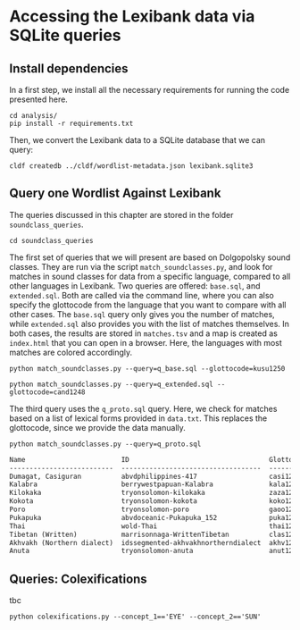 # Accessing the Lexibank data via SQLite queries

## Install dependencies

In a first step, we install all the necessary requirements for running the code presented here.

```shell
cd analysis/
pip install -r requirements.txt
```

Then, we convert the Lexibank data to a SQLite database that we can query:

```shell
cldf createdb ../cldf/wordlist-metadata.json lexibank.sqlite3
```

## Query one Wordlist Against Lexibank

The queries discussed in this chapter are stored in the folder `soundclass_queries`.

```shell
cd soundclass_queries
```

The first set of queries that we will present are based on Dolgopolsky sound classes. They are run via the script `match_soundclasses.py`, and look for matches in sound classes for data from a specific language, compared to all other languages in Lexibank. Two queries are offered: `base.sql`, and `extended.sql`. Both are called via the command line, where you can also specify the glottocode from the language that you want to compare with all other cases. The `base.sql` query only gives you the number of matches, while `extended.sql` also provides you with the list of matches themselves. In both cases, the results are stored in `matches.tsv` and a map is created as `index.html` that you can open in a browser. Here, the languages with most matches are colored accordingly.

```shell
python match_soundclasses.py --query=q_base.sql --glottocode=kusu1250
```

```shell
python match_soundclasses.py --query=q_extended.sql --glottocode=cand1248
```

The third query uses the `q_proto.sql` query. Here, we check for matches based on a list of lexical forms provided in `data.txt`. This replaces the glottocode, since we provide the data manually.

```shell
python match_soundclasses.py --query=q_proto.sql
```

```md
Name                        ID                                   Glottocode    Family               Latitude    Longitude    Hits
--------------------------  -----------------------------------  ------------  -----------------  ----------  -----------  ------
Dumagat, Casiguran          abvdphilippines-417                  casi1235      Austronesian            16.22       121.88       8
Kalabra                     berrywestpapuan-Kalabra              kala1256      West Bird's Head        -1.43       131.62       8
Kilokaka                    tryonsolomon-kilokaka                zaza1245      Austronesian            -8.19       159.25       8
Kokota                      tryonsolomon-kokota                  koko1269      Austronesian            -8.16       159.19       7
Poro                        tryonsolomon-poro                    gaoo1237      Austronesian            -8.35       159.79       7
Pukapuka                    abvdoceanic-Pukapuka_152             puka1242      Austronesian           -10.91      -165.83       7
Thai                        wold-Thai                            thai1261      Tai-Kadai               16.00       101.00       7
Tibetan (Written)           marrisonnaga-WrittenTibetan          clas1254      Sino-Tibetan            30.03        91.16       7
Akhvakh (Northern dialect)  idssegmented-akhvakhnortherndialect  akhv1239      Nakh-Daghestanian       42.40        46.30       6
Anuta                       tryonsolomon-anuta                   anut1237      Austronesian           -11.61       169.85       6
```

## Queries: Colexifications

tbc

```shell
python colexifications.py --concept_1=='EYE' --concept_2=='SUN'
```
